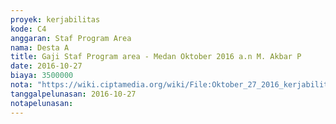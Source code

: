 ```yaml
---
proyek: kerjabilitas
kode: C4
anggaran: Staf Program Area
nama: Desta A
title: Gaji Staf Program area - Medan Oktober 2016 a.n M. Akbar P
date: 2016-10-27
biaya: 3500000
nota: "https://wiki.ciptamedia.org/wiki/File:Oktober_27_2016_kerjabilitas_C4_staf_area_medan_akbar.jpg"
tanggalpelunasan: 2016-10-27
notapelunasan:
---
```

